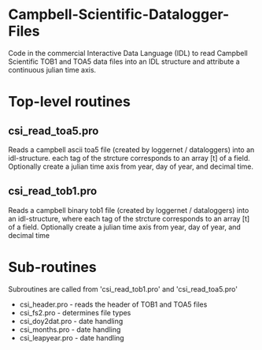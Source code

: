 Campbell-Scientific-Datalogger-Files
====================================

Code in the commercial Interactive Data Language (IDL) to read Campbell Scientific TOB1 and TOA5 data files 
into an IDL structure and attribute a continuous julian time axis.

Top-level routines
====================================

csi_read_toa5.pro
------------------------------------

Reads a campbell ascii toa5 file (created by loggernet / dataloggers) into
an idl-structure. each tag of the strcture corresponds to an array [t]
of a field. Optionally create a julian time axis from year, day of year,
and decimal time.

csi_read_tob1.pro
------------------------------------

Reads a campbell binary tob1 file (created by loggernet / dataloggers) into
an idl-structure, where each tag of the strcture corresponds to an array [t]
of a field. Optionally create a julian time axis from year, day of year,
and decimal time

Sub-routines
====================================

Subroutines are called from 'csi_read_tob1.pro' and 'csi_read_toa5.pro'

* csi_header.pro - reads the header of TOB1 and TOA5 files
* csi_fs2.pro - determines file types
* csi_doy2dat.pro - date handling
* csi_months.pro - date handling
* csi_leapyear.pro - date handling

